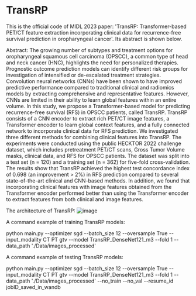 # TransRP

This is the official code of MIDL 2023 paper: 'TransRP: Transformer-based PET/CT feature extraction incorporating clinical data for recurrence-free survival prediction in oropharyngeal cancer'. Its abstract is shown below.

Abstract:
The growing number of subtypes and treatment options for oropharyngeal squamous cell carcinoma (OPSCC), a common type of head and neck cancer (HNC), highlights the need for personalized therapies. Prognostic outcome prediction models can identify different risk groups for investigation of intensified or de-escalated treatment strategies. Convolution neural networks (CNNs) have been shown to have improved predictive performance compared to traditional clinical and radiomics models by extracting comprehensive and representative features. However, CNNs are limited in their ability to learn global features within an entire volume. In this study, we propose a Transformer-based model for predicting recurrence-free survival (RFS) in OPSCC patients, called TransRP. TransRP consists of a CNN encoder to extract rich PET/CT image features, a Transformer encoder to learn global context features, and a fully connected network to incorporate clinical data for RFS prediction. We investigated three different methods for combining clinical features into TransRP. The experiments were conducted using the public HECKTOR 2022 challenge dataset, which includes pretreatment PET/CT scans, Gross Tumor Volume masks, clinical data, and RFS for OPSCC patients. The dataset was split into a test set (n = 120) and a training set (n = 362) for five-fold cross-validation. The results show that TransRP achieved the highest test concordance index of 0.698 (an improvement > 2%) in RFS prediction compared to several state-of-the-art clinical and CNN-based methods. In addition, we found that incorporating clinical features with image features obtained from the Transformer encoder performed better than using the Transformer encoder to extract features from both clinical and image features. 

The architecture of TransRP:
![image](https://user-images.githubusercontent.com/86932526/228285207-3acf0560-a547-41dd-89b7-aba1c94bdf2c.png)

A command example of training TransRP models:

python main.py --optimizer sgd  --batch_size 12  --oversample True --input_modality CT PT gtv --model TransRP_DenseNet121_m3 --fold 1 --data_path './Data/images_processed'


A command example of testing TransRP models:

python main.py --optimizer sgd  --batch_size 12  --oversample True --input_modality CT PT gtv --model TransRP_DenseNet121_m3 --fold 1 --data_path './Data/images_processed' --no_train --no_val --resume_id jobID_saved_in_wandb

